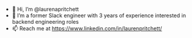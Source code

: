 - 👋 Hi, I’m @laurenapritchett
- 👀 I’m a former Slack engineer with 3 years of experience interested in backend engineering roles
- 📫 Reach me at https://www.linkedin.com/in/laurenpritchett/
